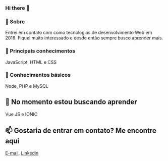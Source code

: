 ### Hi there 👋

### 💬 Sobre
Entrei em contato com como tecnologias de desenvolvimento Web em 2018. Fiquei muito interessado e desde então sempre busco aprender mais.


### 👯 Principais conhecimentos
JavaScript, HTML e CSS

### 👯 Conhecimentos básicos
Node, PHP e MySQL

## 🌱 No momento estou buscando aprender
Vue JS e IONIC

## 📫 Gostaria de entrar em contato? Me encontre aqui
[E-mail](marcoantoniopereira41@gmail.com), [Linkedin](https://www.linkedin.com/in/marco-antonio-ab61391a2/)

<!--
**MaapTom/MaapTom** is a ✨ _special_ ✨ repository because its `README.md` (this file) appears on your GitHub profile.

Here are some ideas to get you started:

- 🔭 I’m currently working on ...
- 🌱 I’m currently learning ...
- 👯 I’m looking to collaborate on ...
- 🤔 I’m looking for help with ...
- 💬 Ask me about ...
- 📫 How to reach me: ...
- 😄 Pronouns: ...
- ⚡ Fun fact: ...
-->
